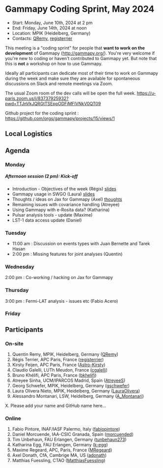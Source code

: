 # Gammapy Coding Sprint, May 2024

* Start: Monday, June 10th, 2024 at 2 pm
* End: Friday, June 14th, 2024 at noon
* Location: MPIK (Heidelberg, Germany)
* Contacts: [QRemy](https://github.com/QRemy), [registerrier](https://https://github.com/github.com/registerrier)

This meeting is a "coding sprint" for people that **want to work on the development** of Gammapy
(http://gammapy.org/). You're very welcome if you're new to coding or haven't contributed to
Gammapy yet. But note that this is **not** a workshop on how to use Gammapy.

Ideally all participants can dedicate most of their time to work on Gammapy during the week and make sure they are available for spontaneous discussions on Slack and remote meetings via Zoom.

The usual Zoom room of the dev calls will be open the full week.
https://u-paris.zoom.us/j/83737925932?pwd=TTJnVkJQRGtTSEppODFjMFlVNkV0QT09

Github project for the coding sprint : https://github.com/orgs/gammapy/projects/15/views/1 

## Local Logistics


## Agenda


### Monday 
##### Afternoon session (2 pm): Kick-off
- Introduction - Objectives of the week (Régis) [slides](coding_sprint_intro.pdf)
- Gammapy usage in SWGO (Laura) [slides](gammapy-swgo-coding-sprint.pdf)
- Thoughts / ideas on Jax for Gammapy (Axel) [thoughts](gammapy-jax.pdf)
- Remaining issues with covariance handling (Atreyee)
- Using Gammapy with e-Rosita data? (Katharina)
- Pulsar analysis tools - update (Maxime)
- LST-1 data access update (Daniel) 

### Tuesday

- 11:00 am : Discussion on events types with Juan Bernette and Tarek Hasan 
- 2:00 pm : Missing features for joint analyses (Quentin)

### Wednesday

2:00 pm : Co-working / hacking on Jax for Gammapy

### Thursday 

3:00 pm : Fermi-LAT analysis - issues etc (Fabio Acero)

### Friday 


## Participants

### On-site

1. Quentin Remy, MPIK, Heidelberg, Germany ([QRemy](https://github.com/QRemy))
2. Régis Terrier, APC Paris, France ([registerrier](https://github.com/registerrier))
3. Kirsty Feijen, APC Paris, France ([Astro-Kirsty](https://github.com/Astro-Kirsty))
4. Claudio Galelli, LUTh Meudon, France ([cgalelli](https://github.com/cgalelli))
5. Bruno Khélifi, APC Paris, France ([bkhelifi](https://github.com/bkhelifi))
6. Atreyee Sinha, UCM/IPARCOS Madrid, Spain ([AtreyeeS](https://github.com/AtreyeeS))
7. Georg Schwefer, MPIK, Heidelberg, Germany ([gschwefer](https://github.com/gschwefer))
8. Laura Olivera Nieto, MPIK, Heidelberg, Germany ([LauraOlivera](https://github.com/LauraOlivera))
9. Alessandro Montanari, LSW, Heidelberg, Germany ([A_Montanari](https://github.com/alessandromontanari))

X. Please add your name and GitHub name here...

### Online

1. Fabio Pintore, INAF/IASF Palermo, Italy ([fabiopintore](https://github.com/fabiopintore))
2. Daniel Morcuende, IAA-CSIC Granada, Spain ([morcuended](https://github.com/morcuended))
3. Tim Unbehaun, FAU Erlangen, Germany ([tunbehaun273](https://github.com/tunbehaun273))
4. Katharina Egg, FAU Erlangen, Germany ([k-egg](https://github.com/k-egg))
5. Maxime Regeard, APC, Paris, France ([MRegeard](https://github.com/MRegeard))
6. Axel Donath, CfA, Cambrige MA, US ([adonath](https://github.com/adonath))
7. Matthias Fuessling, CTAO ([MatthiasFuessling](https://github.com/MatthiasFuessling))
